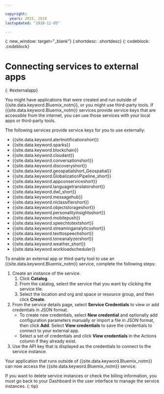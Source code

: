 ```yaml
---

copyright:
  years: 2015, 2018
lastupdated: "2018-11-05"

---
```


{: new_window: target="_blank"}
{:shortdesc: .shortdesc}
{: codeblock: .codeblock}

# Connecting services to external apps
{: #externalapp}

You might have applications that were created and run outside of {{site.data.keyword.Bluemix_notm}}, or you might use third-party tools. If {{site.data.keyword.Bluemix_notm}} services provide service keys that are accessible from the internet, you can use those services with your local apps or third-party tools.

The following services provide service keys for you to use externally:

* {{site.data.keyword.alertnotificationshort}} <!--Alert Notification-->
* {{site.data.keyword.sparks}} <!--Analytics for Apache Spark-->
* {{site.data.keyword.blockchain}} <!--Blockchain-->
* {{site.data.keyword.cloudant}} <!--Cloudant&reg; NoSQL DB-->
* {{site.data.keyword.conversationshort}} <!--Conversation-->
* {{site.data.keyword.discoveryshort}} <!--Discovery-->
* {{site.data.keyword.geospatialshort_Geospatial}} <!--Geospatial Analytics-->
* {{site.data.keyword.GlobalizationPipeline_short}} <!--Globalization Pipeline-->
* {{site.data.keyword.appconserviceshort}} <!--IBM&reg; App Connect-->
* {{site.data.keyword.languagetranslatorshort}} <!--Language Translator-->
* {{site.data.keyword.dwl_short}} <!--Lift-->
* {{site.data.keyword.messagehub}} <!--Message Hub-->
* {{site.data.keyword.nlclassifiershort}} <!--Natural Language Classifier-->
* {{site.data.keyword.objectstorageshort}} <!--Object Storage-->
* {{site.data.keyword.personalityinsightsshort}} <!--Personality Insights-->
* {{site.data.keyword.mobilepush}} <!--Push-->
* {{site.data.keyword.speechtotextshort}} <!-- Speech to Text-->
* {{site.data.keyword.streaminganalyticsshort}} <!--Streaming Analytics-->
* {{site.data.keyword.texttospeechshort}} <!--Text to Speech-->
* {{site.data.keyword.toneanalyzershort}} <!--Tone Analyzer-->
* {{site.data.keyword.weather_short}} <!--Weather Company Data-->
* {{site.data.keyword.workloadscheduler}} <!--Workload Scheduler-->

To enable an external app or third-party tool to use an {{site.data.keyword.Bluemix_notm}} service, complete the following steps:

1. Create an instance of the service.
    1. Click **Catalog**.
    2. From the catalog, select the service that you want by clicking the service tile. 
    3. Select the location and org and space or resource group, and then click **Create**.
2. From the service details page, select **Service Credentials** to view or add credentials in JSON format. 
    * To create new credentials, select **New credential** and optionally add configuration parameters manually or import a file in JSON format, then click **Add**. Select **View credentials** to save the credentials to connect to your external app.
    * Select a set of credentials and click **View credentials** in the Actions column if they already exist. 
3. Use the API key that is displayed as the credentials to connect to the service instance.

Your application that runs outside of {{site.data.keyword.Bluemix_notm}} can now access the {{site.data.keyword.Bluemix_notm}} service.

If you want to delete service instances or check the billing information, you must go back to your Dashboard in the user interface to manage the service instances.
{: tip}
